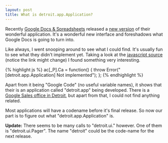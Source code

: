 ```yaml
---
layout: post
title: What is detroit.app.Application?
---
```

Recently [Google Docs & Spreadsheets][1] released a [new version][2] of their wonderful application. It's a wonderful new interface and foreshadows what Google Docs is going to turn into.

Like always, I went snooping around to see what I could find. It's usually fun to see what they didn't implement yet. Taking a look at the [javascript source][3] (notice the link might change) I found something very interesting.

{% highlight js %}
ac[_P].Ca = function()
{
   throw Error("[detroit.app.Application] Not implemented");
};
{% endhighlight %}

Apart from it being "Google Code" (no useful variable names), it shows that their is an application called "detroit.app" being developed. There is a [Google Sales office in Detroit][4], but apart from that, I could not find anything related.

Most applications will have a codename before it's final release. So now our part is to figure out what "detroit.app.Application" is.

**Update:** There seems to be many calls to "detroit.ui." however. One of them is "detroit.ui.Pager". The name "detroit" could be the code-name for the next release.

[1]: http://docs.google.com
[2]: http://google-d-s.blogspot.com/2007/06/entirely-new-way-to-stay-organized.html
[3]: http://docs.google.com/doclist/client/js/434292853-doclist_local.js
[4]: http://maps.google.com/maps?q=2000+Town+Center,+Suite+1900,+Southfield,+MI+(Google+Detroit)